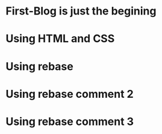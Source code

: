 # First-Blog is just the begining
# Using HTML and CSS
# Using rebase
# Using rebase comment 2
# Using rebase comment 3
